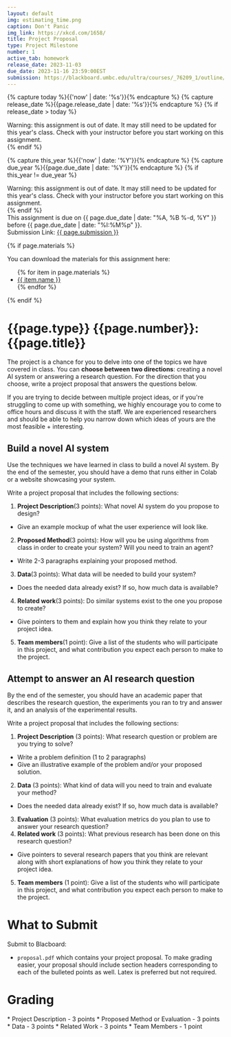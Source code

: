 ```yaml
---
layout: default
img: estimating_time.png
caption: Don't Panic
img_link: https://xkcd.com/1658/   
title: Project Proposal
type: Project Milestone
number: 1
active_tab: homework
release_date: 2023-11-03
due_date: 2023-11-16 23:59:00EST
submission: https://blackboard.umbc.edu/ultra/courses/_76209_1/outline/assessment/test/_6481222_1?courseId=_76209_1
---
```


<!-- Check whether the assignment is ready to release -->
{% capture today %}{{'now' | date: '%s'}}{% endcapture %}
{% capture release_date %}{{page.release_date | date: '%s'}}{% endcapture %}
{% if release_date > today %} 
<div class="alert alert-danger">
Warning: this assignment is out of date.  It may still need to be updated for this year's class.  Check with your instructor before you start working on this assignment.
</div>
{% endif %}
<!-- End of check whether the assignment is up to date -->


<!-- Check whether the assignment is up to date -->
{% capture this_year %}{{'now' | date: '%Y'}}{% endcapture %}
{% capture due_year %}{{page.due_date | date: '%Y'}}{% endcapture %}
{% if this_year != due_year %} 
<div class="alert alert-danger">
Warning: this assignment is out of date.  It may still need to be updated for this year's class.  Check with your instructor before you start working on this assignment.
</div>
{% endif %}
<!-- End of check whether the assignment is up to date -->


<div class="alert alert-info">
This assignment is due on {{ page.due_date | date: "%A, %B %-d, %Y" }} before {{ page.due_date | date: "%I:%M%p" }}.
<br>
Submission Link: <a href="{{page.submission}}">{{ page.submission }}</a>
</div>

{% if page.materials %}
<div class="alert alert-info">
You can download the materials for this assignment here:
<ul>
{% for item in page.materials %}
<li><a href="{{item.url}}">{{ item.name }}</a></li>
{% endfor %}
</ul>
</div>
{% endif %}


{{page.type}} {{page.number}}: {{page.title}}
=============================================================

The project is a chance for you to delve into one of the topics we have covered in class. You can **choose between two directions**: creating a novel AI system or answering a research question. For the direction that you choose, write a project proposal that answers the questions below. 

If you are trying to decide between multiple project ideas, or if you're struggling to come up with something, we highly encourage you to come to office hours and discuss it with the staff. We are experienced researchers and should be able to help you narrow down which ideas of yours are the most feasible + interesting.

## Build a novel AI system
Use the techniques we have learned in class to build a novel AI system. By the end of the semester, you should have a demo that runs either in Colab or a website showcasing your system.

Write a project proposal that includes the following sections:
1. __Project Description__(3 points): What novel AI system do you propose to design?
  - Give an example mockup of what the user experience will look like.
2. __Proposed Method__(3 points): How will you be using algorithms from class in order to create your system? Will you need to train an agent?
  - Write 2-3 paragraphs explaining your proposed method.
3. __Data__(3 points): What data will be needed to build your system?
  - Does the needed data already exist?  If so, how much data is available?
4. __Related work__(3 points): Do similar systems exist to the one you propose to create?
  - Give pointers to them and explain how you think they relate to your project idea.
5. __Team members__(1 point): Give a list of the students who will participate in this project, and what contribution you expect each person to make to the project.


## Attempt to answer an AI research question
By the end of the semester, you should have an academic paper that describes the research question, the experiments you ran to try and answer it, and an analysis of the experimental results.

Write a project proposal that includes the following sections:
1. __Project Description__ (3 points): What research question or problem are you trying to solve?
  - Write a problem definition (1 to 2 paragraphs)
  - Give an illustrative example of the problem and/or your proposed solution.
2. __Data__ (3 points): What kind of data will you need to train and evaluate your method?
  - Does the needed data already exist?  If so, how much data is available?
3. __Evaluation__ (3 points): What evaluation metrics do you plan to use to answer your research question?
4. __Related work__ (3 points): What previous research has been done on this research question?
  - Give pointers to several research papers that you think are relevant along with short explanations of how you think they relate to your project idea.
5. __Team members__ (1 point): Give a list of the students who will participate in this project, and what contribution you expect each person to make to the project.

# What to Submit
Submit to Blacboard:
* `proposal.pdf` which contains your project proposal. To make grading easier, your proposal should include section headers corresponding to each of the bulleted points as well. Latex is preferred but not required.


# Grading
<div class="alert alert-warning" markdown="1">
* Project Description - 3 points
* Proposed Method or Evaluation - 3 points
* Data - 3 points
* Related Work - 3 points
* Team Members - 1 point
</div>
